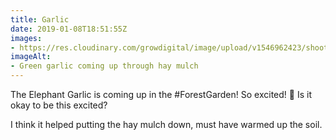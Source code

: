 ```yaml
---
title: Garlic
date: 2019-01-08T18:51:55Z
images: 
- https://res.cloudinary.com/growdigital/image/upload/v1546962423/shoot-5F950287.jpg
imageAlt: 
- Green garlic coming up through hay mulch
---
```


The Elephant Garlic is coming up in the #ForestGarden! So excited! 🤯 Is it okay to be this excited?

I think it helped putting the hay mulch down, must have warmed up the soil.
